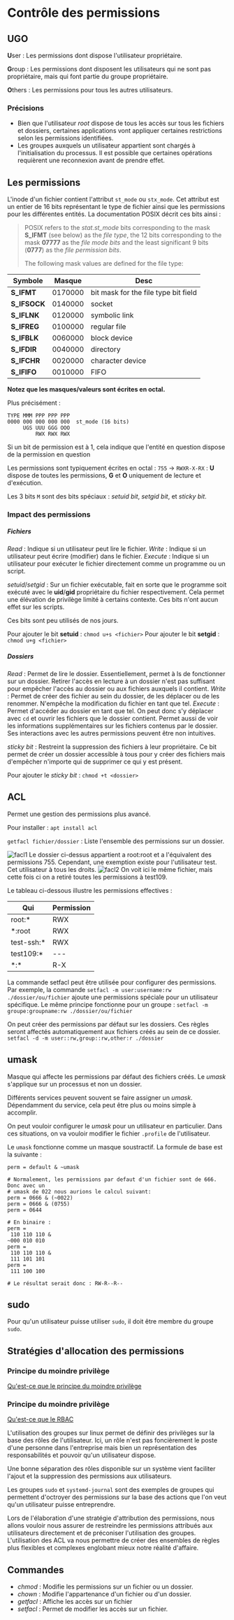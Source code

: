 # Contrôle des permissions
## UGO
**U**ser : Les permissions dont dispose l'utilisateur propriétaire. 

**G**roup : Les permissions dont disposent les utilisateurs qui ne sont pas propriétaire, mais qui font partie du groupe propriétaire.

**O**thers : Les permissions pour tous les autres utilisateurs.

### Précisions
- Bien que l'utilisateur *root* dispose de tous les accès sur tous les fichiers et dossiers, certaines applications vont appliquer certaines restrictions selon les permissions identifiées.
- Les groupes auxquels un utilisateur appartient sont chargés à l'initialisation du processus. Il est possible que certaines opérations requièrent une reconnexion avant de prendre effet.

## Les permissions
L'inode d'un fichier contient l'attribut `st_mode` ou `stx_mode`. Cet attribut est un entier de 16 bits représentant le type de fichier ainsi que les permissions pour les différentes entités. La documentation POSIX décrit ces bits ainsi : 

> POSIX refers to the _stat.st_mode_ bits corresponding to the mask **S_IFMT** (see below) as the _file type_, the 12 bits corresponding to the mask **07777** as the _file mode bits_ and the least significant 9 bits (**0777**) as the _file permission bits_. 
> 
> The following mask values are defined for the file type:

| Symbole      | Masque  | Desc                                 |
| ------------ | ------- | ------------------------------------ |
| **S_IFMT**   | 0170000 | bit mask for the file type bit field |
| **S_IFSOCK** | 0140000 | socket                               |
| **S_IFLNK**  | 0120000 | symbolic link                        |
| **S_IFREG**  | 0100000 | regular file                         |
| **S_IFBLK**  | 0060000 | block device                         |
| **S_IFDIR**  | 0040000 | directory                            |
| **S_IFCHR**  | 0020000 | character device                     |
| **S_IFIFO**  | 0010000 | FIFO                                 |

**Notez que les masques/valeurs sont écrites en octal.**

Plus précisément : 
```
TYPE MMM PPP PPP PPP
0000 000 000 000 000  st_mode (16 bits)
     UGS UUU GGG OOO
         RWX RWX RWX
``` 

Si un bit de permission est à 1, cela indique que l'entité en question dispose de la permission en question

Les permissions sont typiquement écrites en octal : 
`755` -> `RWXR-X-RX` : **U** dispose de toutes les permissions, **G** et **O** uniquement de lecture et d'exécution.

Les 3 bits `M` sont des bits spéciaux : *setuid bit*, *setgid bit*, et *sticky bit*.
### Impact des permissions
##### Fichiers
*Read* : Indique si un utilisateur peut lire le fichier.
*Write* : Indique si un utilisateur peut écrire (modifier) dans le fichier.
*Execute* : Indique si un utilisateur pour exécuter le fichier directement comme un programme ou un script.

*setuid*/*setgid* : Sur un fichier exécutable, fait en sorte que le programme soit exécuté avec le **uid**/**gid** propriétaire du fichier respectivement. Cela permet une élévation de privilège limité à certains contexte. Ces bits n'ont aucun effet sur les scripts. 

Ces bits sont peu utilisés de nos jours.

Pour ajouter le bit **setuid** : `chmod u+s <fichier>`
Pour ajouter le bit **setgid** : `chmod u+g <fichier>`
##### Dossiers
*Read* : Permet de lire le dossier. Essentiellement, permet à ls de fonctionner sur un dossier. Retirer l'accès en lecture à un dossier n'est pas suffisant pour empêcher l'accès au dossier ou aux fichiers auxquels il contient.
*Write* : Permet de créer des fichier au sein du dossier, de les déplacer ou de les renommer. N'empêche la modification du fichier en tant que tel.
*Execute* : Permet d'accéder au dossier en tant que tel. On peut donc s'y déplacer avec `cd` et ouvrir les fichiers que le dossier contient. Permet aussi de voir les informations supplémentaires sur les fichiers contenus par le dossier. Ses interactions avec les autres permissions peuvent être non intuitives.  

*sticky bit* : Restreint la suppression des fichiers à leur propriétaire. Ce bit permet de créer un dossier accessible à tous pour y créer des fichiers mais d'empêcher n'importe qui de supprimer ce qui y est présent.

Pour ajouter le *sticky bit* : `chmod +t <dossier>`

## ACL
Permet une gestion des permissions plus avancé.

Pour installer : `apt install acl`

`getfacl fichier/dossier` : Liste l'ensemble des permissions sur un dossier.

![facl1](img/facl1.png)
Le dossier ci-dessus appartient a root:root et a l'équivalent des permissions 755. Cependant, une exemption existe pour l'utilisateur test. Cet utilisateur à tous les droits.
![facl2](img/facl2.png)
On voit ici le même fichier, mais cette fois ci on a retiré toutes les permissions à test109. 

Le tableau ci-dessous illustre les permissions effectives :

| Qui         | Permission |
| ----------- | ---------- |
| root:\*     | RWX        |
| \*:root     | RWX        |
| test-ssh:\* | RWX        |
| test109:\*  | ---        |
| \*:\*       | R-X        |
La commande setfacl peut être utilisée pour configurer des permissions. Par exemple, la commande `setfacl -m user:username:rw ./dossier/ou/fichier` ajoute une permissions spéciale pour un utilisateur spécifique. Le même principe fonctionne pour un groupe : `setfacl -m groupe:groupname:rw ./dossier/ou/fichier`

On peut créer des permissions par défaut sur les dossiers. Ces règles seront affectés automatiquement aux fichiers créés au sein de ce dossier. `setfacl -d -m user::rw,group::rw,other:r ./dossier`

## umask
Masque qui affecte les permissions par défaut des fichiers créés. Le *umask* s'applique sur un processus et non un dossier. 

Différents services peuvent souvent se faire assigner un *umask*. Dépendamment du service, cela peut être plus ou moins simple à accomplir. 

On peut vouloir configurer le *umask* pour un utilisateur en particulier. Dans ces situations, on va vouloir modifier le fichier `.profile` de l'utilisateur.

Le `umask` fonctionne comme un masque soustractif. La formule de base est la suivante : 
```
perm = default & ~umask

# Normalement, les permissions par defaut d'un fichier sont de 666. Donc avec un 
# umask de 022 nous aurions le calcul suivant: 
perm = 0666 & (~0022)
perm = 0666 & (0755)
perm = 0644

# En binaire : 
perm = 
 110 110 110 & 
~000 010 010
perm = 
 110 110 110 &  
 111 101 101
perm = 
 111 100 100

# Le résultat serait donc : RW-R--R--
``` 

## sudo
Pour qu'un utilisateur puisse utiliser `sudo`, il doit être membre du groupe `sudo`.

## Stratégies d'allocation des permissions
### Principe du moindre privilège
[Qu'est-ce que le principe du moindre privilège](https://www.cyberark.com/fr/what-is/least-privilege/)

### Principe du moindre privilège
[Qu'est-ce que le RBAC](https://www.entrust.com/fr/resources/learn/what-is-role-based-access-control)

L'utilisation des groupes sur linux permet de définir des privilèges sur la base des rôles de l'utilisateur. Ici, un rôle n'est pas foncièrement le poste d'une personne dans l'entreprise mais bien un représentation des responsabilités et pouvoir qu'un utilisateur dispose.

Une bonne séparation des rôles disponible sur un système vient faciliter l'ajout et la suppression des permissions aux utilisateurs.

Les groupes `sudo` et `systemd-journal` sont des exemples de groupes qui permettent d'octroyer des permissions sur la base des actions que l'on veut qu'un utilisateur puisse entreprendre.

Lors de l'élaboration d'une stratégie d'attribution des permissions, nous allons vouloir nous assurer de restreindre les permissions attribués aux utilisateurs directement et de préconiser l'utilisation des groupes. L'utilisation des ACL va nous permettre de créer des ensembles de règles plus flexibles et complexes englobant mieux notre réalité d'affaire.
## Commandes
- *chmod* : Modifie les permissions sur un fichier ou un dossier.
- *chown* : Modifie l'appartenance d'un fichier ou d'un dossier.
- *getfacl* : Affiche les accès sur un fichier
- *setfacl* : Permet de modifier les accès sur un fichier.